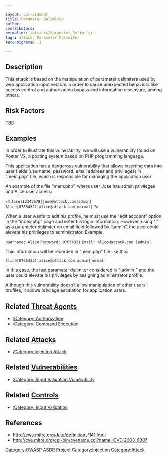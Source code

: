 ```yaml
---

layout: col-sidebar
title: Parameter Delimiter
author: 
contributors: 
permalink: /attacks/Parameter_Delimiter
tags: attack, Parameter Delimiter
auto-migrated: 1

---
```


## Description

This attack is based on the manipulation of parameter delimiters used by
web application input vectors in order to cause unexpected behaviors
like access control and authorization bypass and information disclosure,
among others.

## Risk Factors

TBD

## Examples

In order to illustrate this vulnerability, we will use a vulnerability
found on Poster V2, a posting system based on PHP programming language.

This application has a dangerous vulnerability that allows inserting
data into user fields (username, password, email address and privileges)
in “mem.php” file, which is responsible for managing the application
user.

An example of the file “mem.php”, where user Jose has admin privileges
and Alice user access:

`<?`
`Jose|12345678|jose@attack.com|admin|`
`Alice|87654321|alice@attack.com|normal|`
`?>`

When a user wants to edit his profile, he must use the "edit account”
option in the “index.php” page and enter his login information. However,
using “|” as a parameter delimiter on email field followed by “admin”,
the user could elevate his privileges to administrator. Example:

`Username: Alice`
`Password: 87654321`
`Email: alice@attack.com |admin| `

This information will be recorded in “mem.php” file like this:

`Alice|87654321|alice@attack.com|admin|normal|`

In this case, the last parameter delimiter considered is “|admin|” and
the user could elevate his privileges by assigning administrator
profile.

Although this vulnerability doesn’t allow manipulation of other users'
profiles, it allows privilege escalation for application users.

## Related [Threat Agents](Threat_Agents "wikilink")

  - [:Category: Authorization](:Category:_Authorization "wikilink")
  - [:Category: Command
    Execution](:Category:_Command_Execution "wikilink")

## Related [Attacks](Attacks "wikilink")

  - [:Category:Injection Attack](:Category:Injection_Attack "wikilink")

## Related [Vulnerabilities](Vulnerabilities "wikilink")

  - [:Category: Input Validation
    Vulnerability](:Category:_Input_Validation_Vulnerability "wikilink")

## Related [Controls](Controls "wikilink")

  - [:Category: Input
    Validation](:Category:_Input_Validation "wikilink")

## References

  - <http://cwe.mitre.org/data/definitions/141.html>
  - <http://cve.mitre.org/cgi-bin/cvename.cgi?name=CVE-2003-0307>

[Category:OWASP ASDR Project](Category:OWASP_ASDR_Project "wikilink")
[Category:Injection](Category:Injection "wikilink")
[Category:Attack](Category:Attack "wikilink")